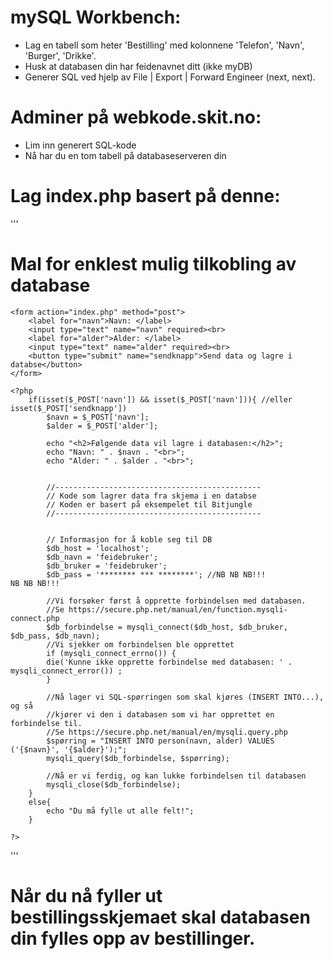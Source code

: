 # mySQL Workbench:
- Lag en tabell som heter 'Bestilling' med kolonnene 'Telefon', 'Navn', 'Burger', 'Drikke'. 
- Husk at databasen din har feidenavnet ditt (ikke myDB)
- Generer SQL ved hjelp av File | Export | Forward Engineer (next, next).

# Adminer på webkode.skit.no:
- Lim inn generert SQL-kode
- Nå har du en tom tabell på databaseserveren din

# Lag index.php basert på denne: 
'''
<!DOCTYPE html>
<html lang="en">
<head>
    <meta charset="UTF-8">
    <meta name="viewport" content="width=device-width, initial-scale=1.0">
    <meta http-equiv="X-UA-Compatible" content="ie=edge">
    <title>forslag fra TJC</title>
</head>
<body>
    <h1>Mal for enklest mulig tilkobling av database</h1>

    <form action="index.php" method="post">
        <label for="navn">Navn: </label>
        <input type="text" name="navn" required><br>
        <label for="alder">Alder: </label>
        <input type="text" name="alder" required><br>
        <button type="submit" name="sendknapp">Send data og lagre i databse</button>
    </form>

    <?php
        if(isset($_POST['navn']) && isset($_POST['navn'])){ //eller isset($_POST['sendknapp'])
            $navn = $_POST['navn'];
            $alder = $_POST['alder'];

            echo "<h2>Følgende data vil lagre i databasen:</h2>";
            echo "Navn: " . $navn . "<br>";
            echo "Alder: " . $alder . "<br>";


            //----------------------------------------------
            // Kode som lagrer data fra skjema i en databse
            // Koden er basert på eksempelet til Bitjungle
            //----------------------------------------------


            // Informasjon for å koble seg til DB
            $db_host = 'localhost'; 
            $db_navn = 'feidebruker';
            $db_bruker = 'feidebruker';
            $db_pass = '******** *** ********'; //NB NB NB!!!                                                        NB NB NB!!!
        
            //Vi forsøker først å opprette forbindelsen med databasen.
            //Se https://secure.php.net/manual/en/function.mysqli-connect.php
            $db_forbindelse = mysqli_connect($db_host, $db_bruker, $db_pass, $db_navn);
            //Vi sjekker om forbindelsen ble opprettet
            if (mysqli_connect_errno()) {
            die('Kunne ikke opprette forbindelse med databasen: ' . mysqli_connect_error()) ;
            }

            //Nå lager vi SQL-spørringen som skal kjøres (INSERT INTO...), og så
            //kjører vi den i databasen som vi har opprettet en forbindelse til.
            //Se https://secure.php.net/manual/en/mysqli.query.php
            $spørring = "INSERT INTO person(navn, alder) VALUES ('{$navn}', '{$alder}');";
            mysqli_query($db_forbindelse, $spørring);

            //Nå er vi ferdig, og kan lukke forbindelsen til databasen
            mysqli_close($db_forbindelse);
        }
        else{
            echo "Du må fylle ut alle felt!";
        }
        
    ?>
</body>
</html>
'''

# Når du nå fyller ut bestillingsskjemaet skal databasen din fylles opp av bestillinger. 
